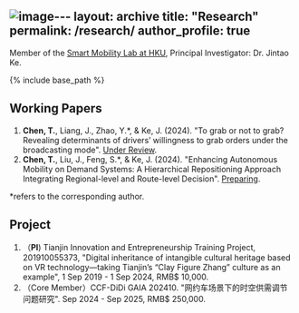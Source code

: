 ![image](https://github.com/user-attachments/assets/1e98cfd9-87cb-40f5-ae97-e2d60900beb1)---
layout: archive
title: "Research"
permalink: /research/
author_profile: true
---


Member of the [Smart Mobility Lab at HKU](https://sites.google.com/view/kejintao/home), Principal Investigator: Dr. Jintao Ke.

{% include base_path %}

## Working Papers

1. **Chen, T.**, Liang, J., Zhao, Y.*, & Ke, J. (2024). "To grab or not to grab? Revealing determinants of drivers’ willingness to grab orders under the broadcasting mode". <u>Under Review</u>.
2. **Chen, T.**, Liu, J., Feng, S.*, & Ke, J. (2024). "Enhancing Autonomous Mobility on Demand Systems: A Hierarchical Repositioning Approach Integrating Regional-level and Route-level Decision". <u>Preparing</u>.

*refers to the corresponding author.

## Project
1. （**PI**) Tianjin Innovation and Entrepreneurship Training Project, 201910055373, "Digital inheritance of intangible cultural heritage based on VR technology—taking Tianjin’s “Clay Figure Zhang” culture as an example", 1 Sep 2019 - 1 Sep 2024, RMB$ 10,000.
2. （Core Member）CCF-DiDi GAIA 202410. "网约车场景下的时空供需调节问题研究". Sep 2024 - Sep 2025, RMB$ 250,000.


